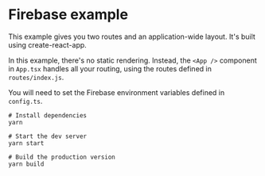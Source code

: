 # Firebase example

This example gives you two routes and an application-wide layout. It's built using create-react-app.

In this example, there's no static rendering. Instead, the `<App />` component in `App.tsx` handles all your routing, using the routes defined in `routes/index.js`.

You will need to set the Firebase environment variables defined in `config.ts`.

```
# Install dependencies
yarn

# Start the dev server
yarn start

# Build the production version
yarn build
```